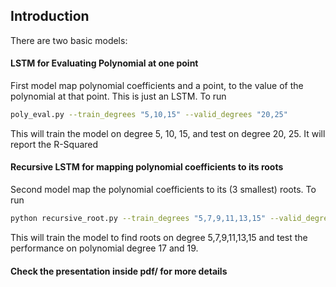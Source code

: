 ## Introduction
There are two basic models:

#### LSTM for Evaluating Polynomial at one point
First model map polynomial coefficients and a point, to the value of the
   polynomial at that point. This is just an LSTM. To run

```bash
poly_eval.py --train_degrees "5,10,15" --valid_degrees "20,25"
```

This will train the model on degree 5, 10, 15, and test on degree 20, 25. It
will report the R-Squared

#### Recursive LSTM for mapping polynomial coefficients to its roots
Second model map the polynomial coefficients to its (3 smallest) roots. 
To run

```bash
python recursive_root.py --train_degrees "5,7,9,11,13,15" --valid_degrees "17,19"
```

This will train the model to find roots on degree 5,7,9,11,13,15 and test the performance on polynomial degree 17 and 19.

#### Check the presentation inside pdf/ for more details
